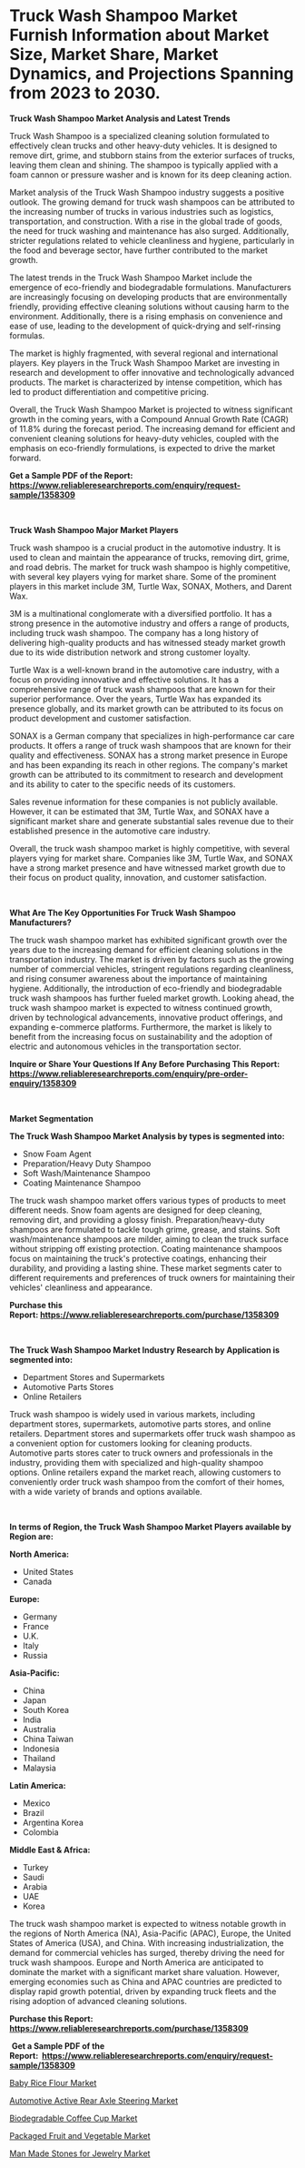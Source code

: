<p><h1>Truck Wash Shampoo Market Furnish Information about Market Size, Market Share, Market Dynamics, and Projections Spanning from 2023 to 2030.</h1></p><p><strong>Truck Wash Shampoo Market Analysis and Latest Trends</strong></p>
<p><p>Truck Wash Shampoo is a specialized cleaning solution formulated to effectively clean trucks and other heavy-duty vehicles. It is designed to remove dirt, grime, and stubborn stains from the exterior surfaces of trucks, leaving them clean and shining. The shampoo is typically applied with a foam cannon or pressure washer and is known for its deep cleaning action.</p><p>Market analysis of the Truck Wash Shampoo industry suggests a positive outlook. The growing demand for truck wash shampoos can be attributed to the increasing number of trucks in various industries such as logistics, transportation, and construction. With a rise in the global trade of goods, the need for truck washing and maintenance has also surged. Additionally, stricter regulations related to vehicle cleanliness and hygiene, particularly in the food and beverage sector, have further contributed to the market growth.</p><p>The latest trends in the Truck Wash Shampoo Market include the emergence of eco-friendly and biodegradable formulations. Manufacturers are increasingly focusing on developing products that are environmentally friendly, providing effective cleaning solutions without causing harm to the environment. Additionally, there is a rising emphasis on convenience and ease of use, leading to the development of quick-drying and self-rinsing formulas.</p><p>The market is highly fragmented, with several regional and international players. Key players in the Truck Wash Shampoo Market are investing in research and development to offer innovative and technologically advanced products. The market is characterized by intense competition, which has led to product differentiation and competitive pricing.</p><p>Overall, the Truck Wash Shampoo Market is projected to witness significant growth in the coming years, with a Compound Annual Growth Rate (CAGR) of 11.8% during the forecast period. The increasing demand for efficient and convenient cleaning solutions for heavy-duty vehicles, coupled with the emphasis on eco-friendly formulations, is expected to drive the market forward.</p></p>
<p><strong>Get a Sample PDF of the Report:&nbsp; <a href="https://www.reliableresearchreports.com/enquiry/request-sample/1358309">https://www.reliableresearchreports.com/enquiry/request-sample/1358309</a></strong></p>
<p>&nbsp;</p>
<p><strong>Truck Wash Shampoo Major Market Players</strong></p>
<p><p>Truck wash shampoo is a crucial product in the automotive industry. It is used to clean and maintain the appearance of trucks, removing dirt, grime, and road debris. The market for truck wash shampoo is highly competitive, with several key players vying for market share. Some of the prominent players in this market include 3M, Turtle Wax, SONAX, Mothers, and Darent Wax.</p><p>3M is a multinational conglomerate with a diversified portfolio. It has a strong presence in the automotive industry and offers a range of products, including truck wash shampoo. The company has a long history of delivering high-quality products and has witnessed steady market growth due to its wide distribution network and strong customer loyalty.</p><p>Turtle Wax is a well-known brand in the automotive care industry, with a focus on providing innovative and effective solutions. It has a comprehensive range of truck wash shampoos that are known for their superior performance. Over the years, Turtle Wax has expanded its presence globally, and its market growth can be attributed to its focus on product development and customer satisfaction.</p><p>SONAX is a German company that specializes in high-performance car care products. It offers a range of truck wash shampoos that are known for their quality and effectiveness. SONAX has a strong market presence in Europe and has been expanding its reach in other regions. The company's market growth can be attributed to its commitment to research and development and its ability to cater to the specific needs of its customers.</p><p>Sales revenue information for these companies is not publicly available. However, it can be estimated that 3M, Turtle Wax, and SONAX have a significant market share and generate substantial sales revenue due to their established presence in the automotive care industry.</p><p>Overall, the truck wash shampoo market is highly competitive, with several players vying for market share. Companies like 3M, Turtle Wax, and SONAX have a strong market presence and have witnessed market growth due to their focus on product quality, innovation, and customer satisfaction.</p></p>
<p>&nbsp;</p>
<p><strong>What Are The Key Opportunities For Truck Wash Shampoo Manufacturers?</strong></p>
<p><p>The truck wash shampoo market has exhibited significant growth over the years due to the increasing demand for efficient cleaning solutions in the transportation industry. The market is driven by factors such as the growing number of commercial vehicles, stringent regulations regarding cleanliness, and rising consumer awareness about the importance of maintaining hygiene. Additionally, the introduction of eco-friendly and biodegradable truck wash shampoos has further fueled market growth. Looking ahead, the truck wash shampoo market is expected to witness continued growth, driven by technological advancements, innovative product offerings, and expanding e-commerce platforms. Furthermore, the market is likely to benefit from the increasing focus on sustainability and the adoption of electric and autonomous vehicles in the transportation sector.</p></p>
<p><strong>Inquire or Share Your Questions If Any Before Purchasing This Report: <a href="https://www.reliableresearchreports.com/enquiry/pre-order-enquiry/1358309">https://www.reliableresearchreports.com/enquiry/pre-order-enquiry/1358309</a></strong></p>
<p>&nbsp;</p>
<p><strong>Market Segmentation</strong></p>
<p><strong>The Truck Wash Shampoo Market Analysis by types is segmented into:</strong></p>
<p><ul><li>Snow Foam Agent</li><li>Preparation/Heavy Duty Shampoo</li><li>Soft Wash/Maintenance Shampoo</li><li>Coating Maintenance Shampoo</li></ul></p>
<p><p>The truck wash shampoo market offers various types of products to meet different needs. Snow foam agents are designed for deep cleaning, removing dirt, and providing a glossy finish. Preparation/heavy-duty shampoos are formulated to tackle tough grime, grease, and stains. Soft wash/maintenance shampoos are milder, aiming to clean the truck surface without stripping off existing protection. Coating maintenance shampoos focus on maintaining the truck's protective coatings, enhancing their durability, and providing a lasting shine. These market segments cater to different requirements and preferences of truck owners for maintaining their vehicles' cleanliness and appearance.</p></p>
<p><strong>Purchase this Report:&nbsp;<a href="https://www.reliableresearchreports.com/purchase/1358309">https://www.reliableresearchreports.com/purchase/1358309</a></strong></p>
<p>&nbsp;</p>
<p><strong>The Truck Wash Shampoo Market Industry Research by Application is segmented into:</strong></p>
<p><ul><li>Department Stores and Supermarkets</li><li>Automotive Parts Stores</li><li>Online Retailers</li></ul></p>
<p><p>Truck wash shampoo is widely used in various markets, including department stores, supermarkets, automotive parts stores, and online retailers. Department stores and supermarkets offer truck wash shampoo as a convenient option for customers looking for cleaning products. Automotive parts stores cater to truck owners and professionals in the industry, providing them with specialized and high-quality shampoo options. Online retailers expand the market reach, allowing customers to conveniently order truck wash shampoo from the comfort of their homes, with a wide variety of brands and options available.</p></p>
<p>&nbsp;</p>
<p><strong>In terms of Region, the Truck Wash Shampoo Market Players available by Region are:</strong></p>
<p>
    <p> <strong> North America: </strong>
        <ul>
            <li>United States</li>
            <li>Canada</li>
        </ul>
        </p> 
    <p> <strong> Europe: </strong>
        <ul>
            <li>Germany</li>
            <li>France</li>
            <li>U.K.</li>
            <li>Italy</li>
            <li>Russia</li>
        </ul>
        </p> 
    <p> <strong> Asia-Pacific: </strong>
        <ul>
            <li>China</li>
            <li>Japan</li>
            <li>South Korea</li>
            <li>India</li>
            <li>Australia</li>
            <li>China Taiwan</li>
            <li>Indonesia</li>
            <li>Thailand</li>
            <li>Malaysia</li>
        </ul>
        </p> 
    <p> <strong> Latin America: </strong>
        <ul>
            <li>Mexico</li>
            <li>Brazil</li>
            <li>Argentina Korea</li>
            <li>Colombia</li>
        </ul>
        </p> 
    <p> <strong> Middle East & Africa: </strong>
        <ul>
            <li>Turkey</li>
            <li>Saudi</li>
            <li>Arabia</li>
            <li>UAE</li>
            <li>Korea</li>
        </ul>
    </p>
    </p>
<p><p>The truck wash shampoo market is expected to witness notable growth in the regions of North America (NA), Asia-Pacific (APAC), Europe, the United States of America (USA), and China. With increasing industrialization, the demand for commercial vehicles has surged, thereby driving the need for truck wash shampoos. Europe and North America are anticipated to dominate the market with a significant market share valuation. However, emerging economies such as China and APAC countries are predicted to display rapid growth potential, driven by expanding truck fleets and the rising adoption of advanced cleaning solutions.</p></p>
<p><strong>Purchase this Report: <a href="https://www.reliableresearchreports.com/purchase/1358309">https://www.reliableresearchreports.com/purchase/1358309</a></strong></p>
<p>&nbsp;<strong>Get a Sample PDF of the Report:&nbsp;&nbsp;<a href="https://www.reliableresearchreports.com/enquiry/request-sample/1358309">https://www.reliableresearchreports.com/enquiry/request-sample/1358309</a></strong></p>
<p><strong></strong></p>
<p><p><a href="https://www.linkedin.com/pulse/baby-rice-flour-market-size-share-global-analysis-report-2023-ribde/">Baby Rice Flour Market</a></p><p><a href="https://github.com/zebdakicsin/Market-Research-Report-List-1/blob/main/automotive-active-rear-axle-steering-market.md">Automotive Active Rear Axle Steering Market</a></p><p><a href="https://medium.com/@miningmaster/biodegradable-coffee-cup-market-insights-into-market-cagr-market-trends-and-growth-strategies-81ed2797f2f5">Biodegradable Coffee Cup Market</a></p><p><a href="https://www.linkedin.com/pulse/packaged-fruit-vegetable-market-size-growth-forecast-from-7ugfe/">Packaged Fruit and Vegetable Market</a></p><p><a href="https://medium.com/@altcoinartist/man-made-stones-for-jewelry-market-analysis-its-cagr-market-segmentation-and-global-industry-df4e6c7b7398">Man Made Stones for Jewelry Market</a></p></p>